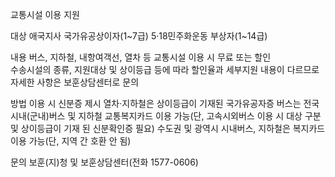 교통시설 이용 지원

대상
애국지사
국가유공상이자(1~7급)
5·18민주화운동 부상자(1~14급)

내용
버스, 지하철, 내항여객선, 열차 등 교통시설 이용 시 무료 또는 할인  
수송시설의 종류, 지원대상 및 상이등급 등에 따라 할인율과 세부지원 내용이 다르므로 자세한 사항은 보훈상담센터로 문의

방법 
이용 시 신분증 제시
열차·지하철은 상이등급이 기재된 국가유공자증
버스는 전국 시내(군내)버스 및 지하철 교통복지카드 이용 가능(단, 고속시외버스 이용 시 대상 구분 및 상이등급이 기재 된 신분확인증 필요)
수도권 및 광역시 시내버스, 지하철은 복지카드 이용 가능(단, 지역 간 호환 안 됨)

문의
보훈(지)청 및 보훈상담센터(전화 1577-0606)
